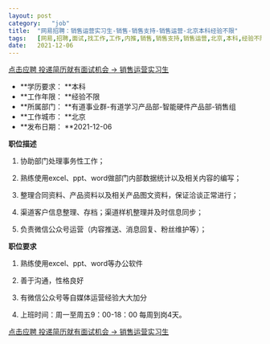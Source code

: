 ```yaml
---
layout:	post
category:	"job"
title:	"网易招聘：销售运营实习生-销售-销售支持-销售运营-北京本科经验不限"
tags:	[网易,招聘,面试,找工作,工作,内推,销售,销售支持,销售运营,北京,本科,经验不限]
date:	2021-12-06
---
```


[点击应聘 投递简历就有面试机会 ->  销售运营实习生](http://mobile.bole.netease.com/bole/boleDetail?id=18647&employeeId=346f03c3cda5f04c&key=all)



- **学历要求： **本科
- **工作年限： **经验不限
- **所属部门： **有道事业群-有道学习产品部-智能硬件产品部-销售组
- **工作城市： **北京
- **发布日期： **2021-12-06



**职位描述**

1.	协助部门处理事务性工作；

2.	熟练使用excel、ppt、word做部门内部数据统计以及相关内容的编写；

3.	整理合同资料、产品资料以及相关产品图文资料，保证洽谈正常进行；

4.	渠道客户信息整理、存档；渠道样机整理并及时信息同步；

5.	负责微信公众号运营（内容推送、消息回复、粉丝维护等）；



**职位要求**

1.	熟练使用excel、ppt、word等办公软件

2.	善于沟通，性格良好

3.	有微信公众号等自媒体运营经验大大加分

4.	上班时间：周一至周五9：00-18：00  每周到岗4天。



[点击应聘 投递简历就有面试机会 ->  销售运营实习生](http://mobile.bole.netease.com/bole/boleDetail?id=18647&employeeId=346f03c3cda5f04c&key=all)